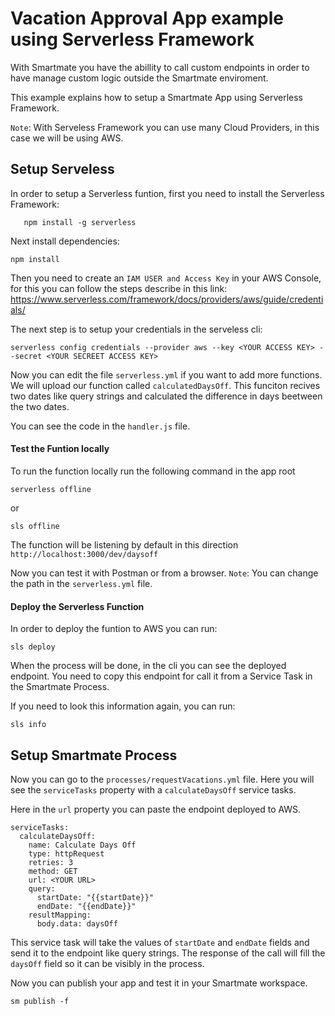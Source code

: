 # Vacation Approval App example using Serverless Framework

With Smartmate you have the abillity to call custom endpoints in order to have manage custom logic outside the Smartmate enviroment.

This example explains how to setup a Smartmate App using Serverless Framework.


`Note`: With Serveless Framework you can use many Cloud Providers, in this case we will be using AWS.
## Setup Serveless

In order to setup a Serverless funtion, first you need to install the Serverless Framework:
```
   npm install -g serverless
```

Next install dependencies:
```
npm install
```

Then you need to create an `IAM USER and Access Key` in your AWS Console, for this you can follow the steps describe in this link: https://www.serverless.com/framework/docs/providers/aws/guide/credentials/

The next step is to setup your credentials in the serveless cli:
```
serverless config credentials --provider aws --key <YOUR ACCESS KEY> --secret <YOUR SECREET ACCESS KEY>
```
Now you can edit the file `serverless.yml` if you want to add more functions.
We will upload our function called `calculatedDaysOff`. This funciton recives two dates like query strings and calculated the difference in days beetween the two dates.

You can see the code in the `handler.js` file.

#### Test the Funtion locally

To run the function locally run the following command in the app root
```
serverless offline 
```
or
```
sls offline
```
The function will be listening by default in this direction `http://localhost:3000/dev/daysoff`

Now you can test it with Postman or from a browser.
`Note`: You can change the path in the `serverless.yml` file.

#### Deploy the Serverless Function
In order to deploy the funtion to AWS you can run:
```
sls deploy
```
When the process will be done, in the cli you can see the deployed endpoint.
You need to copy this endpoint for call it from a Service Task in the Smartmate Process.

If you need to look this information again, you can run:
```
sls info
```

## Setup Smartmate Process

Now you can go to the `processes/requestVacations.yml` file.
Here you will see the `serviceTasks` property with a `calculateDaysOff` service tasks.

Here in the `url` property you can paste the endpoint deployed to AWS.
```
serviceTasks:
  calculateDaysOff:
    name: Calculate Days Off
    type: httpRequest
    retries: 3
    method: GET
    url: <YOUR URL>
    query:
      startDate: "{{startDate}}" 
      endDate: "{{endDate}}"
    resultMapping:
      body.data: daysOff
```
This service task will take the values of `startDate` and `endDate` fields and send it to the endpoint like query strings.
The response of the call will fill the `daysOff` field so it can be visibly in the process.

Now you can publish your app and test it in your Smartmate workspace.
```
sm publish -f
```
